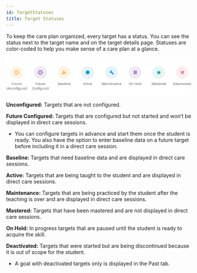 ```yaml
---
id: TargetStatuses
title: Target Statuses
---
```

To keep the care plan organized, every target has a status. You can see the status next to the target name and on the target details page. Statuses are color-coded to help you make sense of a care plan at a glance. 

<img src="../../src/img/TargetStatuses.png" width="650">

**Unconfigured:** Targets that are not configured. 

**Future Configured:** Targets that are configured but not started and won’t be displayed in direct care sessions. 

- You can configure targets in advance and start them once the student is ready. You also have the option to enter baseline data on a future target before including it in a direct care session. 

**Baseline:** Targets that need baseline data and are displayed in direct care sessions. 

**Active:** Targets that are being taught to the student and are displayed in direct care sessions.  

**Maintenance:** Targets that are being practiced by the student after the teaching is over and are displayed in direct care sessions.  

**Mastered:** Targets that have been mastered and are not displayed in direct care sessions. 

**On Hold:** In progress targets that are paused until the student is ready to acquire the skill. 

**Deactivated:** Targets that were started but are being discontinued because it is out of scope for the student. 

- A goal with deactivated targets only is displayed in the Past tab. 